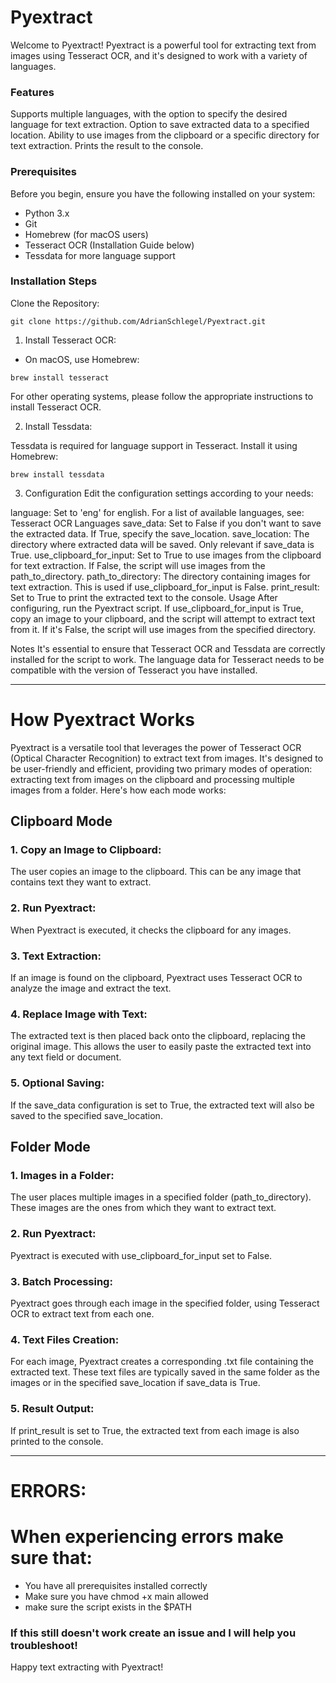 # Pyextract
Welcome to Pyextract! Pyextract is a powerful tool for extracting text from images using Tesseract OCR, and it's designed to work with a variety of languages.

### Features
Supports multiple languages, with the option to specify the desired language for text extraction.
Option to save extracted data to a specified location.
Ability to use images from the clipboard or a specific directory for text extraction.
Prints the result to the console.

### Prerequisites
Before you begin, ensure you have the following installed on your system:

- Python 3.x
- Git
- Homebrew (for macOS users)
- Tesseract OCR (Installation Guide below)
- Tessdata for more language support

### Installation Steps
Clone the Repository:

```git clone https://github.com/AdrianSchlegel/Pyextract.git```

1. Install Tesseract OCR:

- On macOS, use Homebrew:

```brew install tesseract```

For other operating systems, please follow the appropriate instructions to install Tesseract OCR.

2. Install Tessdata:

Tessdata is required for language support in Tesseract. Install it using Homebrew:

```brew install tessdata```

3. Configuration
Edit the configuration settings according to your needs:

language: Set to 'eng' for english. For a list of available languages, see: Tesseract OCR Languages
save_data: Set to False if you don't want to save the extracted data. If True, specify the save_location.
save_location: The directory where extracted data will be saved. Only relevant if save_data is True.
use_clipboard_for_input: Set to True to use images from the clipboard for text extraction. If False, the script will use images from the path_to_directory.
path_to_directory: The directory containing images for text extraction. This is used if use_clipboard_for_input is False.
print_result: Set to True to print the extracted text to the console.
Usage
After configuring, run the Pyextract script. If use_clipboard_for_input is True, copy an image to your clipboard, and the script will attempt to extract text from it. If it's False, the script will use images from the specified directory.

Notes
It's essential to ensure that Tesseract OCR and Tessdata are correctly installed for the script to work.
The language data for Tesseract needs to be compatible with the version of Tesseract you have installed.

______________________________________________________________________________________________________________

# How Pyextract Works

Pyextract is a versatile tool that leverages the power of Tesseract OCR (Optical Character Recognition) to extract text from images. It's designed to be user-friendly and efficient, providing two primary modes of operation: extracting text from images on the clipboard and processing multiple images from a folder. Here's how each mode works:

## Clipboard Mode

### 1. Copy an Image to Clipboard:
The user copies an image to the clipboard. This can be any image that contains text they want to extract.

### 2. Run Pyextract:
When Pyextract is executed, it checks the clipboard for any images.

### 3. Text Extraction:
If an image is found on the clipboard, Pyextract uses Tesseract OCR to analyze the image and extract the text.

### 4. Replace Image with Text:
The extracted text is then placed back onto the clipboard, replacing the original image. This allows the user to easily paste the extracted text into any text field or document.

### 5. Optional Saving:
If the save_data configuration is set to True, the extracted text will also be saved to the specified save_location.


## Folder Mode

### 1. Images in a Folder:
The user places multiple images in a specified folder (path_to_directory). These images are the ones from which they want to extract text.

### 2. Run Pyextract:
Pyextract is executed with use_clipboard_for_input set to False.

### 3. Batch Processing:
Pyextract goes through each image in the specified folder, using Tesseract OCR to extract text from each one.

### 4. Text Files Creation:
For each image, Pyextract creates a corresponding .txt file containing the extracted text. These text files are typically saved in the same folder as the images or in the specified save_location if save_data is True.

### 5. Result Output:
If print_result is set to True, the extracted text from each image is also printed to the console.

______________________________________________________________________________________________________________

# ERRORS:

# When experiencing errors make sure that:
- You have all prerequisites installed correctly
- Make sure you have chmod +x main allowed
- make sure the script exists in the $PATH

### If this still doesn't work create an issue and I will help you troubleshoot!

Happy text extracting with Pyextract!
